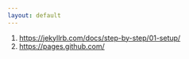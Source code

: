 ```yaml
---
layout: default
---
```

1. https://jekyllrb.com/docs/step-by-step/01-setup/
2. https://pages.github.com/